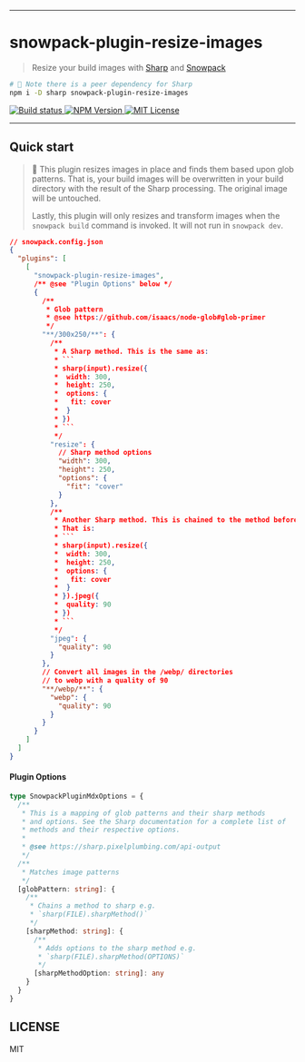 <hr/>

# snowpack-plugin-resize-images

> Resize your build images with [Sharp](https://sharp.pixelplumbing.com/api-constructor) and [Snowpack](https://snowpack.dev)

```sh
# 🔆 Note there is a peer dependency for Sharp
npm i -D sharp snowpack-plugin-resize-images
```

<p>
  <!--
  <a aria-label="Code coverage report" href="https://codecov.io/gh/jaredLunde/snowpack-plugin-resize-images">
    <img alt="Code coverage" src="https://img.shields.io/codecov/c/gh/jaredLunde/snowpack-plugin-resize-images?style=for-the-badge&labelColor=24292e">
  </a>
  -->
  <a aria-label="Build status" href="https://travis-ci.com/jaredLunde/snowpack-plugin-resize-images">
    <img alt="Build status" src="https://img.shields.io/travis/com/jaredLunde/snowpack-plugin-resize-images?style=for-the-badge&labelColor=24292e">
  </a>
  <a aria-label="NPM version" href="https://www.npmjs.com/package/snowpack-plugin-resize-images">
    <img alt="NPM Version" src="https://img.shields.io/npm/v/snowpack-plugin-resize-images?style=for-the-badge&labelColor=24292e">
  </a>
  <a aria-label="License" href="https://jaredlunde.mit-license.org/">
    <img alt="MIT License" src="https://img.shields.io/npm/l/snowpack-plugin-resize-images?style=for-the-badge&labelColor=24292e">
  </a>
</p>

---

## Quick start

> 🔆 This plugin resizes images in place and finds them based upon
> glob patterns. That is, your build images will be overwritten in your
> build directory with the result of the Sharp processing. The original
> image will be untouched.
>
> Lastly, this plugin will only resizes and transform images when the
> `snowpack build` command is invoked. It will not run in `snowpack dev`.

````json
// snowpack.config.json
{
  "plugins": [
    [
      "snowpack-plugin-resize-images",
      /** @see "Plugin Options" below */
      {
        /**
         * Glob pattern
         * @see https://github.com/isaacs/node-glob#glob-primer
         */
        "**/300x250/**": {
          /**
           * A Sharp method. This is the same as:
           * ```
           * sharp(input).resize({
           *  width: 300,
           *  height: 250,
           *  options: {
           *   fit: cover
           *  }
           * })
           * ```
           */
          "resize": {
            // Sharp method options
            "width": 300,
            "height": 250,
            "options": {
              "fit": "cover"
            }
          },
          /**
           * Another Sharp method. This is chained to the method before it.
           * That is:
           * ```
           * sharp(input).resize({
           *  width: 300,
           *  height: 250,
           *  options: {
           *   fit: cover
           *  }
           * }).jpeg({
           *  quality: 90
           * })
           * ```
           */
          "jpeg": {
            "quality": 90
          }
        },
        // Convert all images in the /webp/ directories
        // to webp with a quality of 90
        "**/webp/**": {
          "webp": {
            "quality": 90
          }
        }
      }
    ]
  ]
}
````

#### Plugin Options

```typescript
type SnowpackPluginMdxOptions = {
  /**
   * This is a mapping of glob patterns and their sharp methods
   * and options. See the Sharp documentation for a complete list of
   * methods and their respective options.
   *
   * @see https://sharp.pixelplumbing.com/api-output
   */
  /**
   * Matches image patterns
   */
  [globPattern: string]: {
    /**
     * Chains a method to sharp e.g.
     * `sharp(FILE).sharpMethod()`
     */
    [sharpMethod: string]: {
      /**
       * Adds options to the sharp method e.g.
       * `sharp(FILE).sharpMethod(OPTIONS)`
       */
      [sharpMethodOption: string]: any
    }
  }
}
```

## LICENSE

MIT

